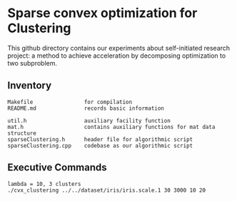 Sparse convex optimization for Clustering
=======================

This github directory contains our experiments about self-initiated research
project: a method to achieve acceleration by decomposing optimization to two subproblem.

Inventory
--------------

    Makefile                for compilation
    README.md               records basic information

    util.h                  auxiliary facility function
    mat.h                   contains auxiliary functions for mat data structure
    sparseClustering.h      header file for algorithmic script
    sparseClustering.cpp    codebase as our algorithmic script

Executive Commands
-----------------

    lambda = 10, 3 clusters
    ./cvx_clustering ../../dataset/iris/iris.scale.1 30 3000 10 20
